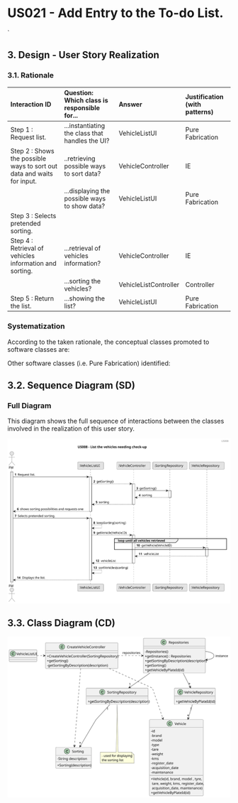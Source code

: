 # US021 - Add Entry to the To-do List.
`
## 3. Design - User Story Realization 

### 3.1. Rationale


| Interaction ID                                                          | Question: Which class is responsible for...          | Answer                | Justification (with patterns) |
|:------------------------------------------------------------------------|:-----------------------------------------------------|:----------------------|:------------------------------|
| Step 1 : Request list.  		                                              | ...instantiating the class that handles the UI?      | VehicleListUI         | Pure Fabrication              |
| Step 2 : Shows the possible ways to sort out data and  waits for input. | ..retrieving possible ways to sort data?             | VehicleController     | IE                            |
|                                                                         | 	...displaying the possible ways to show data?						 | VehicleListUI         | Pure Fabrication              |
| Step 3 : Selects pretended sorting.                                     |                                                      |                       |                               |
| Step 4 : Retrieval of vehicles information and sorting.                 | ...retrieval of vehicles information?                | VehicleController     | IE                            |
|                                                                         | ...sorting the vehicles?                             | VehicleListController | Controller                    |
| Step 5 : Return the list.                                               | ...showing the list?                                 | VehicleListUI         | Pure Fabrication              |

### Systematization ##

According to the taken rationale, the conceptual classes promoted to software classes are: 



Other software classes (i.e. Pure Fabrication) identified: 




## 3.2. Sequence Diagram (SD)



### Full Diagram

This diagram shows the full sequence of interactions between the classes involved in the realization of this user story.

![Sequence Diagram - Full](svg/us008-sequence-diagram-full.svg)


## 3.3. Class Diagram (CD)

![Class Diagram](svg/us008-class-diagram.svg)